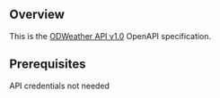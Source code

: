 ## Overview
This is the [ODWeather API v1.0](https://api.oceandrivers.com/) OpenAPI specification.
## Prerequisites

API credentials not needed